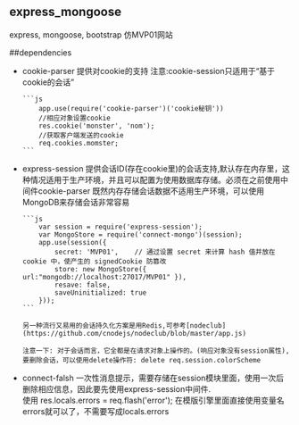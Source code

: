 ## express_mongoose
express, mongoose, bootstrap 仿MVP01网站


##dependencies

  * cookie-parser 提供对cookie的支持   注意:cookie-session只适用于“基于cookie的会话”

        ```js
            app.use(require('cookie-parser')('cookie秘钥'))
            //相应对象设置cookie
            res.cookie('monster', 'nom');
            //获取客户端发送的cookie
            req.cookies.momster;
        ```
  * express-session 提供会话ID(存在cookie里)的会话支持,默认存在内存里，这种情况适用于生产环境，并且可以配置为使用数据库存储。必须在之前使用中间件cookie-parser
        既然内存存储会话数据不适用生产环境，可以使用MongoDB来存储会话非常容易

        ```js
            var session = require('express-session');
            var MongoStore = require('connect-mongo')(session);
            app.use(session({
                secret: 'MVP01',	// 通过设置 secret 来计算 hash 值并放在 cookie 中，使产生的 signedCookie 防篡改
                store: new MongoStore({ url:"mongodb://localhost:27017/MVP01" }),
                resave: false,
                saveUninitialized: true
            }));
        ```
        
        另一种流行又易用的会话持久化方案是用Redis,可参考[nodeclub](https://github.com/cnodejs/nodeclub/blob/master/app.js) 

        注意一下: 对于会话而言，它全都是在请求对象上操作的。(响应对象没有session属性),要删除会话，可以使用delete操作符: delete req.session.colorScheme

  * connect-falsh 一次性消息提示，需要存储在session模块里面，使用一次后删除相应信息，因此要先使用express-session中间件.  
        使用 res.locals.errors = req.flash('error');  在模版引擎里面直接使用变量名errors就可以了，不需要写成locals.errors

